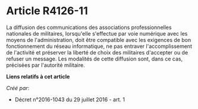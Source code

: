 # Article R4126-11

La diffusion des communications des associations professionnelles nationales de militaires, lorsqu'elle s'effectue par voie
numérique avec les moyens de l'administration, doit être compatible avec les exigences de bon fonctionnement du réseau
informatique, ne pas entraver l'accomplissement de l'activité et préserver la liberté de choix des militaires d'accepter ou
de refuser un message. Les modalités de cette diffusion sont, dans ce cas, précisées par l'autorité militaire.

**Liens relatifs à cet article**

_Créé par_:

  - Décret n°2016-1043 du 29 juillet 2016 - art. 1
